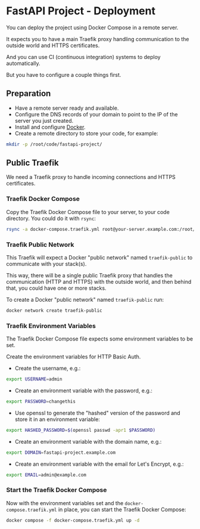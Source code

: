 # FastAPI Project - Deployment

You can deploy the project using Docker Compose in a remote server.

It expects you to have a main Traefik proxy handling communication to the outside world and HTTPS certificates.

And you can use CI (continuous integration) systems to deploy automatically.

But you have to configure a couple things first.

## Preparation

* Have a remote server ready and available.
* Configure the DNS records of your domain to point to the IP of the server you just created.
* Install and configure [Docker](https://docs.docker.com/engine/install/).
* Create a remote directory to store your code, for example:

```bash
mkdir -p /root/code/fastapi-project/
```

## Public Traefik

We need a Traefik proxy to handle incoming connections and HTTPS certificates.

### Traefik Docker Compose

Copy the Traefik Docker Compose file to your server, to your code directory. You could do it with `rsync`:

```bash
rsync -a docker-compose.traefik.yml root@your-server.example.com:/root/code/fastapi-project/
```

### Traefik Public Network

This Traefik will expect a Docker "public network" named `traefik-public` to communicate with your stack(s).

This way, there will be a single public Traefik proxy that handles the communication (HTTP and HTTPS) with the outside world, and then behind that, you could have one or more stacks.

To create a Docker "public network" named `traefik-public` run:

```bash
docker network create traefik-public
```

### Traefik Environment Variables

The Traefik Docker Compose file expects some environment variables to be set.

Create the environment variables for HTTP Basic Auth.

* Create the username, e.g.:

```bash
export USERNAME=admin
```

* Create an environment variable with the password, e.g.:

```bash
export PASSWORD=changethis
```

* Use openssl to generate the "hashed" version of the password and store it in an environment variable:

```bash
export HASHED_PASSWORD=$(openssl passwd -apr1 $PASSWORD)
```

* Create an environment variable with the domain name, e.g.:

```bash
export DOMAIN=fastapi-project.example.com
```

* Create an environment variable with the email for Let's Encrypt, e.g.:

```bash
export EMAIL=admin@example.com
```

### Start the Traefik Docker Compose

Now with the environment variables set and the `docker-compose.traefik.yml` in place, you can start the Traefik Docker Compose:

```bash
docker compose -f docker-compose.traefik.yml up -d
```

